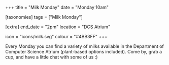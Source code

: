 +++
title = "Milk Monday"
date = "Monday 10am"

[taxonomies]
tags = ["Milk Monday"]

[extra]
end_date = "2pm"
location = "DCS Atrium"

icon = "icons/milk.svg"
colour = "#4BB3FF"
+++

Every Monday you can find a variety of milks available in the Department of Computer Science Atrium (plant-based options included). Come by, grab a cup, and have a little chat with some of us :)